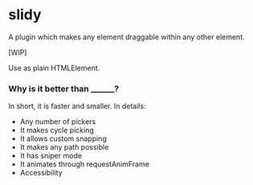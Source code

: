 # slidy

A plugin which makes any element draggable within any other element.

[WIP]

Use as plain HTMLElement.

### Why is it better than ______?

In short, it is faster and smaller.
In details:

* Any number of pickers
* It makes cycle picking
* It allows custom snapping
* It makes any path possible
* It has sniper mode
* It animates through requestAnimFrame
* Accessibility
